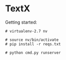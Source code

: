 # TextX
Getting started: 

    # virtualenv-2.7 nv
  
    # source nv/bin/activate
    # pip install -r reqs.txt
    
    # python cmd.py runserver
